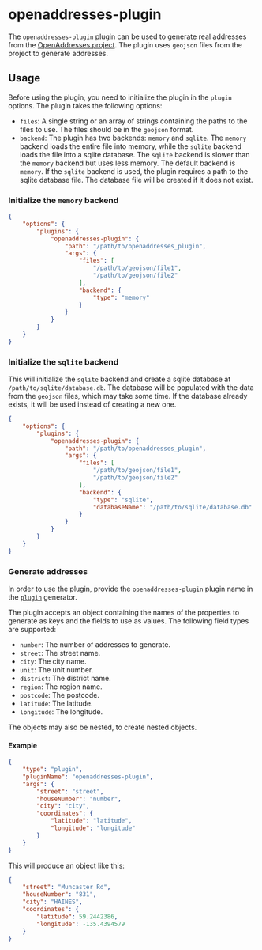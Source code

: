 # openaddresses-plugin

The `openaddresses-plugin` plugin can be used to generate real addresses from
the [OpenAddresses project](https://openaddresses.io/). The plugin uses
`geojson` files from the project to generate addresses.

## Usage

Before using the plugin, you need to initialize the plugin in the
`plugin` options. The plugin takes the following options:

-   `files`: A single string or an array of strings containing the
    paths to the files to use. The files should be in the `geojson` format.
-   `backend`: The plugin has two backends: `memory` and `sqlite`. The
    `memory` backend loads the entire file into memory, while the `sqlite`
    backend loads the file into a sqlite database. The `sqlite` backend is
    slower than the `memory` backend but uses less memory. The default
    backend is `memory`. If the `sqlite` backend is used, the plugin requires
    a path to the sqlite database file. The database file will be created if
    it does not exist.

### Initialize the `memory` backend

```json
{
    "options": {
        "plugins": {
            "openaddresses-plugin": {
                "path": "/path/to/openaddresses_plugin",
                "args": {
                    "files": [
                        "/path/to/geojson/file1",
                        "/path/to/geojson/file2"
                    ],
                    "backend": {
                        "type": "memory"
                    }
                }
            }
        }
    }
}
```

### Initialize the `sqlite` backend

This will initialize the `sqlite` backend and create a sqlite database
at `/path/to/sqlite/database.db`. The database will be populated with
the data from the `geojson` files, which may take some time. If the
database already exists, it will be used instead of creating a new one.

```json
{
    "options": {
        "plugins": {
            "openaddresses-plugin": {
                "path": "/path/to/openaddresses_plugin",
                "args": {
                    "files": [
                        "/path/to/geojson/file1",
                        "/path/to/geojson/file2"
                    ],
                    "backend": {
                        "type": "sqlite",
                        "databaseName": "/path/to/sqlite/database.db"
                    }
                }
            }
        }
    }
}
```

### Generate addresses

In order to use the plugin, provide the `openaddresses-plugin` plugin
name in the [`plugin`](../../generators/plugin.md) generator.

The plugin accepts an object containing the names of the properties to
generate as keys and the fields to use as values. The following field
types are supported:

-   `number`: The number of addresses to generate.
-   `street`: The street name.
-   `city`: The city name.
-   `unit`: The unit number.
-   `district`: The district name.
-   `region`: The region name.
-   `postcode`: The postcode.
-   `latitude`: The latitude.
-   `longitude`: The longitude.

The objects may also be nested, to create nested objects.

#### Example

```json
{
    "type": "plugin",
    "pluginName": "openaddresses-plugin",
    "args": {
        "street": "street",
        "houseNumber": "number",
        "city": "city",
        "coordinates": {
            "latitude": "latitude",
            "longitude": "longitude"
        }
    }
}
```

This will produce an object like this:

```json
{
    "street": "Muncaster Rd",
    "houseNumber": "831",
    "city": "HAINES",
    "coordinates": {
        "latitude": 59.2442386,
        "longitude": -135.4394579
    }
}
```
